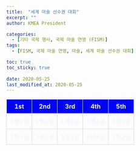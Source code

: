 ```yaml
---
title:  "세계 마술 선수권 대회"
excerpt: ""
author: KMEA President

categories:
  - [기타 국제 행사, 국제 마술 연맹 (FISM)]
tags:
  - [FISM, 국제 마술 연맹, 마술, 세계 마술 선수권 대회]

toc: true
toc_sticky: true
 
date: 2020-05-25
last_modified_at: 2020-05-25
---
```

<html>

<head>
    <meta charset="UTF-8">
</head>

<style>
    table {
        width: 100%;
        border-collapse: collapse;
        color: #f0f6fc;
      }
      th, td {
        border: 1px solid #d1d9e0;
        padding: 8px;
        text-align: center;
      }
      th {
        width: 20%;
      }
</style>

<body>
    <table>
        <tr style="background-color: blue;">
            <th>1st</th>
            <th>2nd</th>
            <th>3rd</th>
            <th>4th</th>
            <th>5th</th>
        </tr>
        <tr>
            <th>1행1열</th>
            <th>1행2열</th>
            <th>1행3열</th>
            <th>1행4열</th>
            <th>1행3열</th>
        </tr>
        <tr>
            <th>2행1열</th>
            <th>2행2열</th>
            <th>2행3열</th>
            <th>2행4열</th>
            <th>2행3열</th>
        </tr>
    </table>
</body>

</html>
